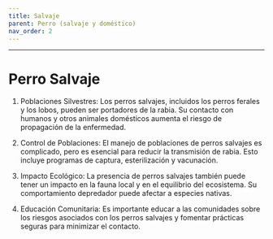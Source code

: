 ```yaml
---
title: Salvaje
parent: Perro (salvaje y doméstico)
nav_order: 2
---
```

---
# Perro Salvaje
1. Poblaciones Silvestres: Los perros salvajes, incluidos los perros ferales y los lobos, pueden ser portadores de la rabia. Su contacto con humanos y otros animales domésticos aumenta el riesgo de propagación de la enfermedad.

2. Control de Poblaciones: El manejo de poblaciones de perros salvajes es complicado, pero es esencial para reducir la transmisión de rabia. Esto incluye programas de captura, esterilización y vacunación.

3. Impacto Ecológico: La presencia de perros salvajes también puede tener un impacto en la fauna local y en el equilibrio del ecosistema. Su comportamiento depredador puede afectar a especies nativas.

4. Educación Comunitaria: Es importante educar a las comunidades sobre los riesgos asociados con los perros salvajes y fomentar prácticas seguras para minimizar el contacto.
